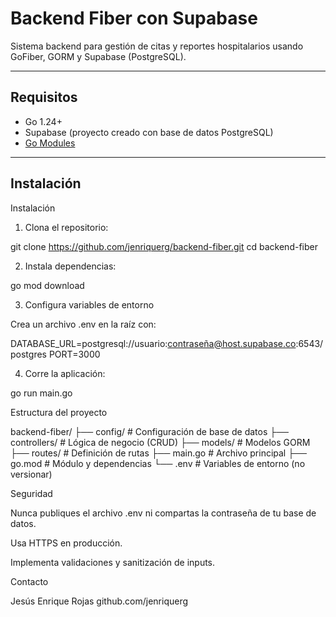 # Backend Fiber con Supabase

Sistema backend para gestión de citas y reportes hospitalarios usando GoFiber, GORM y Supabase (PostgreSQL).

---

## Requisitos

- Go 1.24+
- Supabase (proyecto creado con base de datos PostgreSQL)
- [Go Modules](https://blog.golang.org/using-go-modules)

---

## Instalación

Instalación

1. Clona el repositorio:

  git clone https://github.com/jenriquerg/backend-fiber.git
  cd backend-fiber

2. Instala dependencias:

  go mod download

3. Configura variables de entorno

  Crea un archivo .env en la raíz con:

  DATABASE_URL=postgresql://usuario:contraseña@host.supabase.co:6543/postgres
  PORT=3000

4. Corre la aplicación:

  go run main.go

Estructura del proyecto

  backend-fiber/
  ├── config/ # Configuración de base de datos
  ├── controllers/ # Lógica de negocio (CRUD)
  ├── models/ # Modelos GORM
  ├── routes/ # Definición de rutas
  ├── main.go # Archivo principal
  ├── go.mod # Módulo y dependencias
  └── .env # Variables de entorno (no versionar)



Seguridad

  Nunca publiques el archivo .env ni compartas la contraseña de tu base de datos.

  Usa HTTPS en producción.

  Implementa validaciones y sanitización de inputs.

Contacto

  Jesús Enrique Rojas
  github.com/jenriquerg